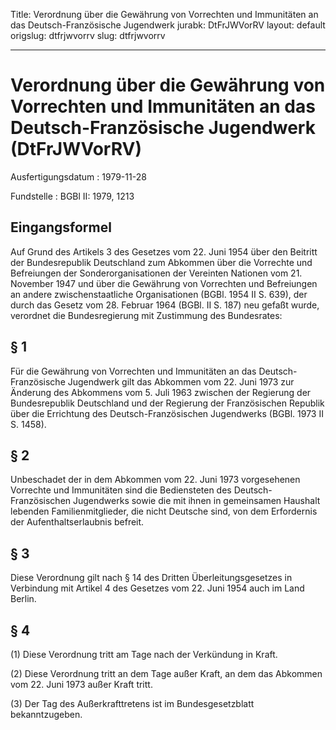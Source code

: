 Title: Verordnung über die Gewährung von Vorrechten und Immunitäten an das Deutsch-Französische
  Jugendwerk
jurabk: DtFrJWVorRV
layout: default
origslug: dtfrjwvorrv
slug: dtfrjwvorrv

---

# Verordnung über die Gewährung von Vorrechten und Immunitäten an das Deutsch-Französische Jugendwerk (DtFrJWVorRV)

Ausfertigungsdatum
:   1979-11-28

Fundstelle
:   BGBl II: 1979, 1213



## Eingangsformel

Auf Grund des Artikels 3 des Gesetzes vom 22. Juni 1954 über den
Beitritt der Bundesrepublik Deutschland zum Abkommen über die
Vorrechte und Befreiungen der Sonderorganisationen der Vereinten
Nationen vom 21. November 1947 und über die Gewährung von Vorrechten
und Befreiungen an andere zwischenstaatliche Organisationen (BGBl.
1954 II S. 639), der durch das Gesetz vom 28. Februar 1964 (BGBl. II
S. 187) neu gefaßt wurde, verordnet die Bundesregierung mit Zustimmung
des Bundesrates:


## § 1

Für die Gewährung von Vorrechten und Immunitäten an das Deutsch-
Französische Jugendwerk gilt das Abkommen vom 22. Juni 1973 zur
Änderung des Abkommens vom 5. Juli 1963 zwischen der Regierung der
Bundesrepublik Deutschland und der Regierung der Französischen
Republik über die Errichtung des Deutsch-Französischen Jugendwerks
(BGBl. 1973 II S. 1458).


## § 2

Unbeschadet der in dem Abkommen vom 22. Juni 1973 vorgesehenen
Vorrechte und Immunitäten sind die Bediensteten des Deutsch-
Französischen Jugendwerks sowie die mit ihnen in gemeinsamen Haushalt
lebenden Familienmitglieder, die nicht Deutsche sind, von dem
Erfordernis der Aufenthaltserlaubnis befreit.


## § 3

Diese Verordnung gilt nach § 14 des Dritten Überleitungsgesetzes in
Verbindung mit Artikel 4 des Gesetzes vom 22. Juni 1954 auch im Land
Berlin.


## § 4

(1) Diese Verordnung tritt am Tage nach der Verkündung in Kraft.

(2) Diese Verordnung tritt an dem Tage außer Kraft, an dem das
Abkommen vom 22. Juni 1973 außer Kraft tritt.

(3) Der Tag des Außerkrafttretens ist im Bundesgesetzblatt
bekanntzugeben.

